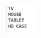 <img src="https://github.com/hiranjc/function4-declared-lambda-expression/blob/main/readme.png" width="80" />
